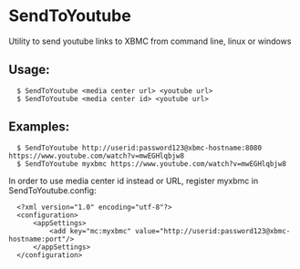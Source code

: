 SendToYoutube
=============

Utility to send youtube links to XBMC from command line, linux or windows


Usage:
------

      $ SendToYoutube <media center url> <youtube url>
      $ SendToYoutube <media center id> <youtube url>


Examples:
---------

      $ SendToYoutube http://userid:password123@xbmc-hostname:8080 https://www.youtube.com/watch?v=mwEGHlqbjw8
      $ SendToYoutube myxbmc https://www.youtube.com/watch?v=mwEGHlqbjw8

In order to use media center id instead or URL, register myxbmc in SendToYoutube.config:

      <?xml version="1.0" encoding="utf-8"?>
      <configuration>
          <appSettings>
              <add key="mc:myxbmc" value="http://userid:password123@xbmc-hostname:port"/>
          </appSettings>
      </configuration>
